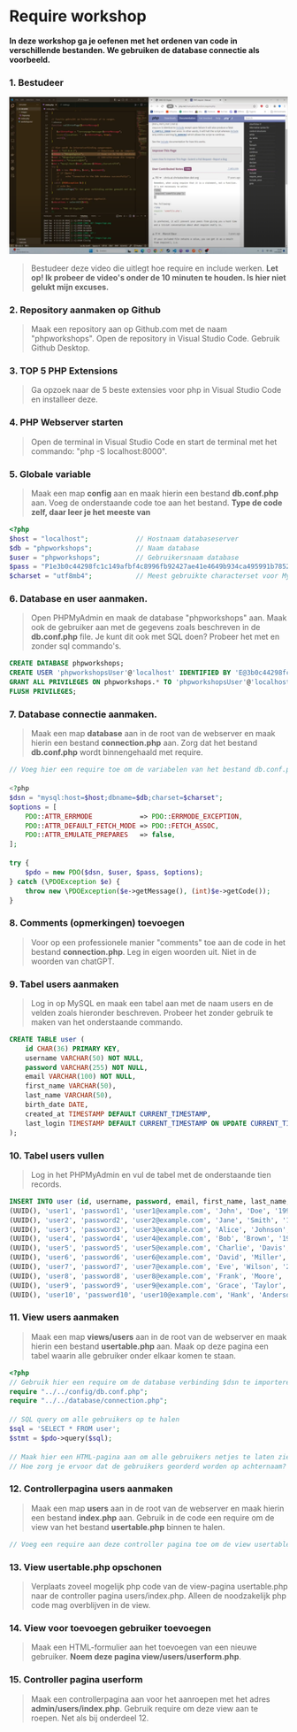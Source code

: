 # Require workshop

**In deze workshop ga je oefenen met het ordenen van code in verschillende bestanden. We gebruiken de database connectie als voorbeeld.**

### 1. Bestudeer
[![](scherm.png)](https://youtube.com/playlist?list=PLRDVUEnDeEU68bXCC7sFmkYo8IHzOvFcy&feature=shared)
> Bestudeer deze video die uitlegt hoe require en include werken. **Let op! Ik probeer de video's onder de 10 minuten te houden. Is hier niet gelukt mijn excuses.**


### 2. Repository aanmaken op Github
> Maak een repository aan op Github.com met de naam "phpworkshops". Open de repository in Visual Studio Code. Gebruik Github Desktop.


### 3. TOP 5 PHP Extensions
> Ga opzoek naar de 5 beste extensies voor php in Visual Studio Code en installeer deze.


### 4. PHP Webserver starten
> Open de terminal in Visual Studio Code en start de terminal met het commando: "php -S localhost:8000".


### 5. Globale variable
> Maak een map **config** aan en maak hierin een bestand **db.conf.php** aan. Voeg de onderstaande code toe aan het bestand. **Type de code zelf, daar leer je het meeste van**
```php
<?php
$host = "localhost";            // Hostnaam databaseserver
$db = "phpworkshops";           // Naam database
$user = "phpworkshops";         // Gebruikersnaam database
$pass = "P1e3b0c44298fc1c149afbf4c8996fb92427ae41e4649b934ca495991b7852b855";
$charset = "utf8mb4";           // Meest gebruikte characterset voor MySQL.
```

### 6. Database en user aanmaken.
> Open PHPMyAdmin en maak de database "phpworkshops" aan. Maak ook de gebruiker aan met de gegevens zoals beschreven in de **db.conf.php** file. Je kunt dit ook met SQL doen? Probeer het met en zonder sql commando's.
```sql
CREATE DATABASE phpworkshops;
CREATE USER 'phpworkshopsUser'@'localhost' IDENTIFIED BY 'E@3b0c44298fc1c149afbf4c8996fb92427ae41e4649b934ca495991b7852b855';
GRANT ALL PRIVILEGES ON phpworkshops.* TO 'phpworkshopsUser'@'localhost' WITH GRANT OPTION;
FLUSH PRIVILEGES;
```

### 7. Database connectie aanmaken.
> Maak een map **database** aan in de root van de webserver en maak hierin een bestand **connection.php** aan. Zorg dat het bestand **db.conf.php** wordt binnengehaald met require. 

```php
// Voeg hier een require toe om de variabelen van het bestand db.conf.php te importeren.

<?php
$dsn = "mysql:host=$host;dbname=$db;charset=$charset";
$options = [
    PDO::ATTR_ERRMODE            => PDO::ERRMODE_EXCEPTION,
    PDO::ATTR_DEFAULT_FETCH_MODE => PDO::FETCH_ASSOC,
    PDO::ATTR_EMULATE_PREPARES   => false,
];

try {
    $pdo = new PDO($dsn, $user, $pass, $options);
} catch (\PDOException $e) {
    throw new \PDOException($e->getMessage(), (int)$e->getCode());
}
```

### 8. Comments (opmerkingen) toevoegen
> Voor op een professionele manier "comments" toe aan de code in het bestand **connection.php**. Leg in eigen woorden uit. Niet in de woorden van chatGPT.


### 9. Tabel users aanmaken
> Log in op MySQL en maak een tabel aan met de naam users en de velden zoals hieronder beschreven. Probeer het zonder gebruik te maken van het onderstaande commando.
```sql
CREATE TABLE user (
    id CHAR(36) PRIMARY KEY,
    username VARCHAR(50) NOT NULL,
    password VARCHAR(255) NOT NULL,
    email VARCHAR(100) NOT NULL,
    first_name VARCHAR(50),
    last_name VARCHAR(50),
    birth_date DATE,
    created_at TIMESTAMP DEFAULT CURRENT_TIMESTAMP,
    last_login TIMESTAMP DEFAULT CURRENT_TIMESTAMP ON UPDATE CURRENT_TIMESTAMP
);
```

### 10. Tabel users vullen
> Log in het PHPMyAdmin en vul de tabel met de onderstaande tien records.
```sql
INSERT INTO user (id, username, password, email, first_name, last_name, birth_date) VALUES
(UUID(), 'user1', 'password1', 'user1@example.com', 'John', 'Doe', '1990-01-01'),
(UUID(), 'user2', 'password2', 'user2@example.com', 'Jane', 'Smith', '1992-02-02'),
(UUID(), 'user3', 'password3', 'user3@example.com', 'Alice', 'Johnson', '1994-03-03'),
(UUID(), 'user4', 'password4', 'user4@example.com', 'Bob', 'Brown', '1996-04-04'),
(UUID(), 'user5', 'password5', 'user5@example.com', 'Charlie', 'Davis', '1998-05-05'),
(UUID(), 'user6', 'password6', 'user6@example.com', 'David', 'Miller', '2000-06-06'),
(UUID(), 'user7', 'password7', 'user7@example.com', 'Eve', 'Wilson', '2002-07-07'),
(UUID(), 'user8', 'password8', 'user8@example.com', 'Frank', 'Moore', '2004-08-08'),
(UUID(), 'user9', 'password9', 'user9@example.com', 'Grace', 'Taylor', '2006-09-09'),
(UUID(), 'user10', 'password10', 'user10@example.com', 'Hank', 'Anderson', '2008-10-10');
```

### 11. View users aanmaken
> Maak een map **views/users** aan in de root van de webserver en maak hierin een bestand **usertable.php** aan. Maak op deze pagina een tabel waarin alle gebruiker onder elkaar komen te staan.
```php
<?php
// Gebruik hier een require om de database verbinding $dsn te importeren.
require "../../config/db.conf.php";
require "../../database/connection.php";

// SQL query om alle gebruikers op te halen
$sql = 'SELECT * FROM user';
$stmt = $pdo->query($sql);

// Maak hier een HTML-pagina aan om alle gebruikers netjes te laten zien.
// Hoe zorg je ervoor dat de gebruikers georderd worden op achternaam?
```

### 12. Controllerpagina users aanmaken
> Maak een map **users** aan in de root van de webserver en maak hierin een bestand **index.php** aan. Gebruik in de code een require om de view van het bestand **usertable.php** binnen te halen.

```php
// Voeg een require aan deze controller pagina toe om de view usertable.php aan te roepen. Als je nu in de browser http://localhost:8000/users aanroept krijg je de tabel met gebruikers.
```

### 13. View usertable.php opschonen
> Verplaats zoveel mogelijk php code van de view-pagina usertable.php naar de controller pagina users/index.php. Alleen de noodzakelijk php code mag overblijven in de view.


### 14. View voor toevoegen gebruiker toevoegen
> Maak een HTML-formulier aan het toevoegen van een nieuwe gebruiker. **Noem deze pagina view/users/userform.php**.


### 15. Controller pagina userform
> Maak een controllerpagina aan voor het aanroepen met het adres **admin/users/index.php**. Gebruik require om deze view aan te roepen. Net als bij onderdeel 12. 